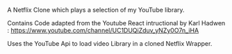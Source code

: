 A Netflix Clone which plays a selection of my YouTube library.

Contains Code adapted from the Youtube React intructional by Karl Hadwen : https://www.youtube.com/channel/UC1DUQiZduv_yNZy0O7n_iHA

Uses the YouTube Api to load video Library in a cloned Netflix Wrapper.
